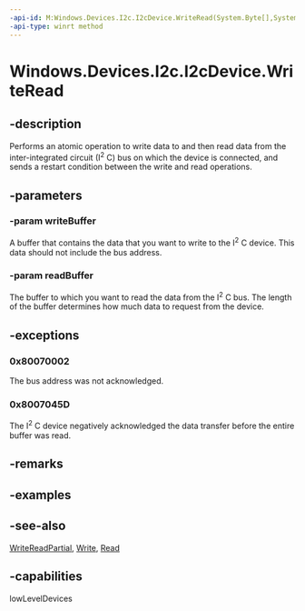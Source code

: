 ```yaml
---
-api-id: M:Windows.Devices.I2c.I2cDevice.WriteRead(System.Byte[],System.Byte[])
-api-type: winrt method
---
```


<!-- Method syntax
public void WriteRead(System.Byte[] writeBuffer, System.Byte[] readBuffer)
-->

# Windows.Devices.I2c.I2cDevice.WriteRead

## -description
Performs an atomic operation to write data to and then read data from the inter-integrated circuit (I<sup>2</sup> C) bus on which the device is connected, and sends a restart condition between the write and read operations.

## -parameters
### -param writeBuffer
A buffer that contains the data that you want to write to the I<sup>2</sup> C device. This data should not include the bus address.

### -param readBuffer
The buffer to which you want to read the data from the I<sup>2</sup> C bus. The length of the buffer determines how much data to request from the device.

## -exceptions
### 0x80070002

The bus address was not acknowledged.

### 0x8007045D

The I<sup>2</sup> C device negatively acknowledged the data transfer before the entire buffer was read.

## -remarks

## -examples

## -see-also
[WriteReadPartial](i2cdevice_writereadpartial.md), [Write](i2cdevice_write.md), [Read](i2cdevice_read.md)

## -capabilities
lowLevelDevices